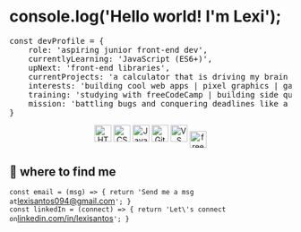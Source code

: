 # console.log('Hello world! I'm Lexi');

<pre>const devProfile = {  
    role: 'aspiring junior front-end dev',  
    currentlyLearning: 'JavaScript (ES6+)',
    upNext: 'front-end libraries',  
    currentProjects: 'a calculator that is driving my brain to do number-saults | a medieval text-based city builder',  
    interests: 'building cool web apps | pixel graphics | game development',  
    training: 'studying with freeCodeCamp | building side quest mini projects',  
    mission: 'battling bugs and conquering deadlines like a digital warrior'  
}</pre>

<p align="center">
    <img src="https://cdn.jsdelivr.net/gh/devicons/devicon/icons/html5/html5-original.svg" alt="HTML5" width="30" height="30"/>
    <img src="https://cdn.jsdelivr.net/gh/devicons/devicon/icons/css3/css3-original.svg" alt="CSS3" width="30" height="30"/>
    <img src="https://cdn.jsdelivr.net/gh/devicons/devicon/icons/javascript/javascript-original.svg" alt="JavaScript" width="30" height="30"/>
    <img src="https://cdn.simpleicons.org/github/FFFFFF" alt="GitHub" width="30" height="30"/>
    <img src="https://cdn.jsdelivr.net/gh/devicons/devicon/icons/vscode/vscode-original.svg" alt="VS Code" width="30" height="30"/>
    <img src="https://design-style-guide.freecodecamp.org/downloads/fcc_primary_small.svg" alt="freeCodeCamp" style="height: 30px; width: auto; vertical-align: middle;" />
</p>

## 🔗 where to find me
`const email = (msg) => { return 'Send me a msg at`[lexisantos094@gmail.com](mailto:lexisantos094@gmail.com)`'; }`  
`const linkedIn = (connect) => { return 'Let\'s connect on`[linkedin.com/in/lexisantos](https://www.linkedin.com/in/lexisantos)`'; }`
